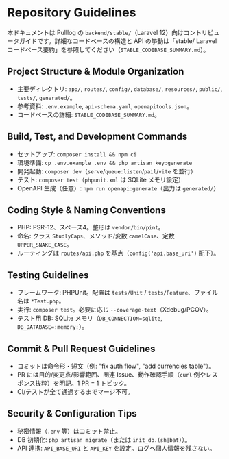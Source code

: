 # Repository Guidelines

本ドキュメントは Pulllog の `backend/stable/`（Laravel 12）向けコントリビュータガイドです。詳細なコードベースの構造と API の挙動は「stable/ Laravel コードベース要約」を参照してください（`STABLE_CODEBASE_SUMMARY.md`）。

## Project Structure & Module Organization
- 主要ディレクトリ: `app/`, `routes/`, `config/`, `database/`, `resources/`, `public/`, `tests/`, `generated/`。
- 参考資料: `.env.example`, `api-schema.yaml`, `openapitools.json`。
- コードベースの詳細: `STABLE_CODEBASE_SUMMARY.md`。

## Build, Test, and Development Commands
- セットアップ: `composer install && npm ci`
- 環境準備: `cp .env.example .env && php artisan key:generate`
- 開発起動: `composer dev`（`serve`/`queue:listen`/`pail`/`vite` を並行）
- テスト: `composer test`（`phpunit.xml` は SQLite メモリ設定）
- OpenAPI 生成（任意）: `npm run openapi:generate`（出力は `generated/`）

## Coding Style & Naming Conventions
- PHP: PSR-12、スペース4。整形は `vendor/bin/pint`。
- 命名: クラス `StudlyCaps`、メソッド/変数 `camelCase`、定数 `UPPER_SNAKE_CASE`。
- ルーティングは `routes/api.php` を基点（`config('api.base_uri')` 配下）。

## Testing Guidelines
- フレームワーク: PHPUnit。配置は `tests/Unit` / `tests/Feature`、ファイル名は `*Test.php`。
- 実行: `composer test`。必要に応じ `--coverage-text`（Xdebug/PCOV）。
- テスト用 DB: SQLite メモリ（`DB_CONNECTION=sqlite`, `DB_DATABASE=:memory:`）。

## Commit & Pull Request Guidelines
- コミットは命令形・短文（例: "fix auth flow", "add currencies table"）。
- PR には目的/変更点/影響範囲、関連 Issue、動作確認手順（`curl` 例やレスポンス抜粋）を明記。1 PR = 1 トピック。
- CI/テストが全て通過するまでマージ不可。

## Security & Configuration Tips
- 秘密情報（`.env` 等）はコミット禁止。
- DB 初期化: `php artisan migrate`（または `init_db.(sh|bat)`）。
- API 連携: `API_BASE_URI` と `API_KEY` を設定。ログへ個人情報を残さない。

